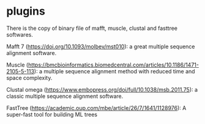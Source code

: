 # plugins
There is the copy of binary file of mafft, muscle, clustal and fasttree softwares.

Mafft 7 (https://doi.org/10.1093/molbev/mst010): a great multiple sequence alignment software.

Muscle (https://bmcbioinformatics.biomedcentral.com/articles/10.1186/1471-2105-5-113): a multiple sequence alignment method with reduced time and space complexity.

Clustal omega (https://www.embopress.org/doi/full/10.1038/msb.2011.75): a classic multiple sequence alignment software.

FastTree (https://academic.oup.com/mbe/article/26/7/1641/1128976): A super-fast tool for building ML trees
